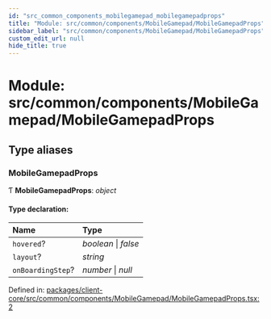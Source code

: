 ```yaml
---
id: "src_common_components_mobilegamepad_mobilegamepadprops"
title: "Module: src/common/components/MobileGamepad/MobileGamepadProps"
sidebar_label: "src/common/components/MobileGamepad/MobileGamepadProps"
custom_edit_url: null
hide_title: true
---
```


# Module: src/common/components/MobileGamepad/MobileGamepadProps

## Type aliases

### MobileGamepadProps

Ƭ **MobileGamepadProps**: *object*

#### Type declaration:

Name | Type |
:------ | :------ |
`hovered`? | *boolean* \| *false* |
`layout`? | *string* |
`onBoardingStep`? | *number* \| *null* |

Defined in: [packages/client-core/src/common/components/MobileGamepad/MobileGamepadProps.tsx:2](https://github.com/xr3ngine/xr3ngine/blob/a16a45d7e/packages/client-core/src/common/components/MobileGamepad/MobileGamepadProps.tsx#L2)

